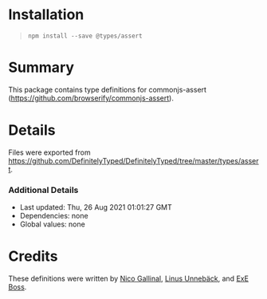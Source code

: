 # Installation
> `npm install --save @types/assert`

# Summary
This package contains type definitions for commonjs-assert (https://github.com/browserify/commonjs-assert).

# Details
Files were exported from https://github.com/DefinitelyTyped/DefinitelyTyped/tree/master/types/assert.

### Additional Details
 * Last updated: Thu, 26 Aug 2021 01:01:27 GMT
 * Dependencies: none
 * Global values: none

# Credits
These definitions were written by [Nico Gallinal](https://github.com/nicoabie), [Linus Unnebäck](https://github.com/LinusU), and [ExE Boss](https://github.com/ExE-Boss).
